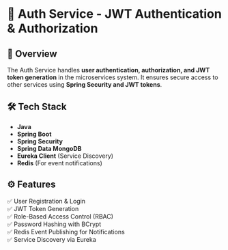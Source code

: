
# 🔐 Auth Service - JWT Authentication & Authorization

## 📌 Overview

The Auth Service handles **user authentication, authorization, and JWT token generation** in the microservices system. It ensures secure access to other services using **Spring Security and JWT tokens**.

## 🛠️ Tech Stack

- **Java**
- **Spring Boot**
- **Spring Security**
- **Spring Data MongoDB**
- **Eureka Client** (Service Discovery)
- **Redis** (For event notifications)


## ⚙️ Features

✅ User Registration & Login<br>
✅ JWT Token Generation<br>
✅ Role-Based Access Control (RBAC)<br>
✅ Password Hashing with BCrypt<br>
✅ Redis Event Publishing for Notifications<br>
✅ Service Discovery via Eureka<br>
